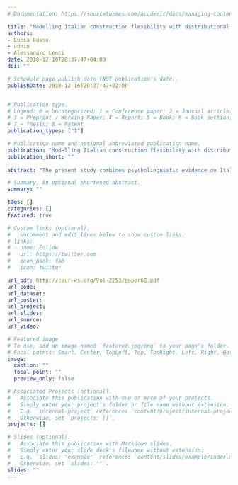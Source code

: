 ```yaml
---
# Documentation: https://sourcethemes.com/academic/docs/managing-content/

title: "Modelling Italian construction flexibility with distributional semantics: Are constructions enough?"
authors:
- Lucia Busso
- admin
- Alessandro Lenci
date: 2018-12-16T20:37:47+04:00
doi: ""

# Schedule page publish date (NOT publication's date).
publishDate: 2018-12-16T20:37:47+02:00


# Publication type.
# Legend: 0 = Uncategorized; 1 = Conference paper; 2 = Journal article;
# 3 = Preprint / Working Paper; 4 = Report; 5 = Book; 6 = Book section;
# 7 = Thesis; 8 = Patent
publication_types: ["1"]

# Publication name and optional abbreviated publication name.
publication: "Modelling Italian construction flexibility with distributional semantics: Are constructions enough?"
publication_short: ""
 
abstract: "The present study combines psycholinguistic evidence on Italian valency coercion and a distributional analysis. The paper suggests that distributional properties can provide useful insights on how general abstract constructions influence the resolution of coercion effects. However, complete understanding of the processing and recognition of coercion requires to take into consideration the complex intertwining of lexical verb and abstract constructions."

# Summary. An optional shortened abstract.
summary: ""

tags: []
categories: []
featured: true

# Custom links (optional).
#   Uncomment and edit lines below to show custom links.
# links:
# - name: Follow
#   url: https://twitter.com
#   icon_pack: fab
#   icon: twitter

url_pdf: http://ceur-ws.org/Vol-2253/paper60.pdf
url_code: 
url_dataset:
url_poster:
url_project:
url_slides:
url_source:
url_video:

# Featured image
# To use, add an image named `featured.jpg/png` to your page's folder. 
# Focal points: Smart, Center, TopLeft, Top, TopRight, Left, Right, BottomLeft, Bottom, BottomRight.
image:
  caption: ""
  focal_point: ""
  preview_only: false

# Associated Projects (optional).
#   Associate this publication with one or more of your projects.
#   Simply enter your project's folder or file name without extension.
#   E.g. `internal-project` references `content/project/internal-project/index.md`.
#   Otherwise, set `projects: []`.
projects: []

# Slides (optional).
#   Associate this publication with Markdown slides.
#   Simply enter your slide deck's filename without extension.
#   E.g. `slides: "example"` references `content/slides/example/index.md`.
#   Otherwise, set `slides: ""`.
slides: ""
---
```

